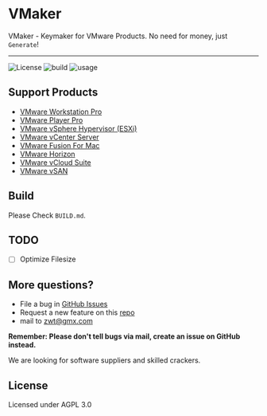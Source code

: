 VMaker
===

VMaker - Keymaker for VMware Products.
No need for money, just `Generate`!


---
![License](https://img.shields.io/badge/license-AGPL-brightgreen.svg?longCache=true&style=flat-square) ![build](https://img.shields.io/badge/build-passing-brightgreen.svg?longCache=true&style=flat-square) ![usage](https://img.shields.io/badge/usage-VMware%20Products-green.svg?longCache=true&style=flat-square)

Support Products
------------
* [VMware Workstation Pro](https://www.vmware.com/cn/products/workstation-pro.html)
* [VMware Player Pro](https://www.vmware.com/cn/products/workstation-player.html)
* [VMware vSphere Hypervisor (ESXi)](https://www.vmware.com/cn/products/vsphere.html)
* [VMware vCenter Server](https://www.vmware.com/cn/products/vcenter-server.html)
* [VMware Fusion For Mac](https://www.vmware.com/cn/products/fusion.html)
* [VMware Horizon](https://www.vmware.com/cn/products/horizon.html)
* [VMware vCloud Suite](https://www.vmware.com/cn/products/vcloud-suite.html)
* [VMware vSAN](https://www.vmware.com/cn/products/vsan.html)

Build
------------
Please Check `BUILD.md`.

TODO
------------
- [ ] Optimize Filesize

More questions?
------------
* File a bug in [GitHub Issues](https://github.com/wbsdty331/keymaker/issues)
* Request a new feature on this [repo](https://github.com/wbsdty331/keymaker)
* mail to zwt@gmx.com

**Remember: Please don't tell bugs via mail, create an issue on GitHub instead.**

We are looking for software suppliers and skilled crackers.

License
------------
Licensed under AGPL 3.0



